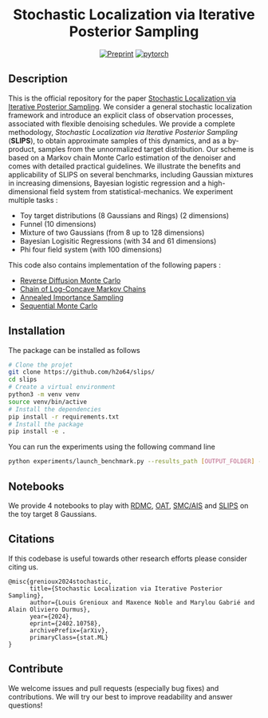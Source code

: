<div align="center">

# Stochastic Localization via Iterative Posterior Sampling

[![Preprint](http://img.shields.io/badge/paper-arxiv.2402.10758-B31B1B.svg)](https://arxiv.org/abs/2402.10758)
[![pytorch](https://img.shields.io/badge/PyTorch_2.0.0+-ee4c2c?logo=pytorch&logoColor=white)](https://pytorch.org/get-started/locally/)

</div>

## Description

This is the official repository for the paper [Stochastic Localization via Iterative Posterior Sampling](https://arxiv.org/abs/2402.10758).
We consider a general stochastic localization framework and introduce an explicit class of observation processes, associated with flexible denoising schedules. We provide a complete methodology, *Stochastic Localization via Iterative Posterior Sampling* (**SLIPS**), to obtain approximate samples of this dynamics, and as a by-product, samples from the unnormalized target distribution. Our scheme is based on a Markov chain Monte Carlo estimation of the denoiser and comes with detailed practical guidelines. We illustrate the benefits and applicability of SLIPS on several benchmarks, including Gaussian mixtures in increasing dimensions, Bayesian logistic regression and a high-dimensional field system from statistical-mechanics. We experiment multiple tasks : 

- Toy target distributions (8 Gaussians and Rings) (2 dimensions)
- Funnel (10 dimensions)
- Mixture of two Gaussians (from 8 up to 128 dimensions)
- Bayesian Logisitic Regressions (with 34 and 61 dimensions)
- Phi four field system (with 100 dimensions)

This code also contains implementation of the following papers :
- [Reverse Diffusion Monte Carlo](https://openreview.net/forum?id=kIPEyMSdFV)
- [Chain of Log-Concave Markov Chains](https://openreview.net/forum?id=yiMB2DOjsR)
- [Annealed Importance Sampling](https://link.springer.com/article/10.1023/A:1008923215028)
- [Sequential Monte Carlo](https://www.jstor.org/stable/3879283)

## Installation

The package can be installed as follows
```bash
# Clone the projet
git clone https://github.com/h2o64/slips/
cd slips
# Create a virtual environment
python3 -m venv venv
source venv/bin/active
# Install the dependencies
pip install -r requirements.txt
# Install the package
pip install -e .
```

You can run the experiments using the following command line
```bash
python experiments/launch_benchmark.py --results_path [OUTPUT_FOLDER] -target_type [TARGET_TYPE] --algorithm_name [ALGORITHM_NAME] --seed [SEED]
```

## Notebooks

We provide 4 notebooks to play with [RDMC](<./notebooks/8 Gaussians - RDMC.ipynb>), [OAT](<./notebooks/8 Gaussians - OAT.ipynb>), [SMC/AIS](<./notebooks/8 Gaussians - SMC and AIS.ipynb>) and [SLIPS](<./notebooks/8 Gaussians - SLIPS.ipynb>) on the toy target 8 Gaussians.

## Citations

If this codebase is useful towards other research efforts please consider citing us.

```
@misc{grenioux2024stochastic,
      title={Stochastic Localization via Iterative Posterior Sampling}, 
      author={Louis Grenioux and Maxence Noble and Marylou Gabrié and Alain Oliviero Durmus},
      year={2024},
      eprint={2402.10758},
      archivePrefix={arXiv},
      primaryClass={stat.ML}
}
```

## Contribute

We welcome issues and pull requests (especially bug fixes) and contributions.
We will try our best to improve readability and answer questions!